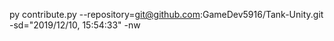 py contribute.py --repository=git@github.com:GameDev5916/Tank-Unity.git -sd="2019/12/10, 15:54:33" -nw